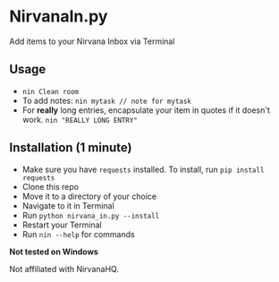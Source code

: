 # NirvanaIn.py
Add items to your Nirvana Inbox via Terminal 

## Usage
- ```nin Clean room```
- To add notes: ```nin mytask // note for mytask```
- For **really** long entries, encapsulate your item in quotes if it doesn't work. ```nin "REALLY LONG ENTRY"```

## Installation (1 minute) 
- Make sure you have ```requests``` installed. To install, run ```pip install requests```
- Clone this repo
- Move it to a directory of your choice
- Navigate to it in Terminal
- Run ```python nirvana_in.py --install```
- Restart your Terminal
- Run ```nin --help``` for commands

**Not tested on Windows**

Not affiliated with NirvanaHQ. 
